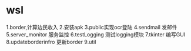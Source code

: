 # wsl
1.border,计算边民收入
2.安装apk
3.public实现ocr登陆
4.sendmail 发邮件
5.server_monitor 服务监控
6.testLogging 测试logging模块
7.tkinter 编写GUI
8.updateborderinfro  更新border
9.util

